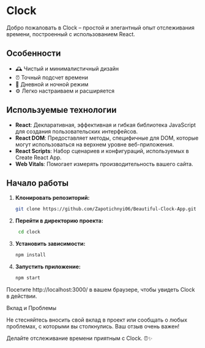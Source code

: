 # Clock

Добро пожаловать в Clock – простой и элегантный опыт отслеживания времени, построенный с использованием React.

## Особенности

- 🕰️ Чистый и минималистичный дизайн
- ⏰ Точный подсчет времени
- 🌙 Дневной и ночной режим
- ⚙️ Легко настраиваем и расширяется

## Используемые технологии

- **React**: Декларативная, эффективная и гибкая библиотека JavaScript для создания пользовательских интерфейсов.
- **React DOM**: Предоставляет методы, специфичные для DOM, которые могут использоваться на верхнем уровне веб-приложения.
- **React Scripts**: Набор сценариев и конфигураций, используемых в Create React App.
- **Web Vitals**: Помогает измерять производительность вашего сайта.

## Начало работы

1. **Клонировать репозиторий:**
   ```bash
   git clone https://github.com/Zapotichnyi06/Beautiful-Clock-App.git

2. **Перейти в директорию проекта:**
   ```bash
    cd clock

4. **Установить зависимости:**
   ```bash
   npm install

6. **Запустить приложение:**
   ```bash
   npm start

Посетите http://localhost:3000/ в вашем браузере, чтобы увидеть Clock в действии.

Вклад и Проблемы

Не стесняйтесь вносить свой вклад в проект или сообщать о любых проблемах, с которыми вы столкнулись. Ваш отзыв очень важен!

Делайте отслеживание времени приятным с Clock. ⏰✨
